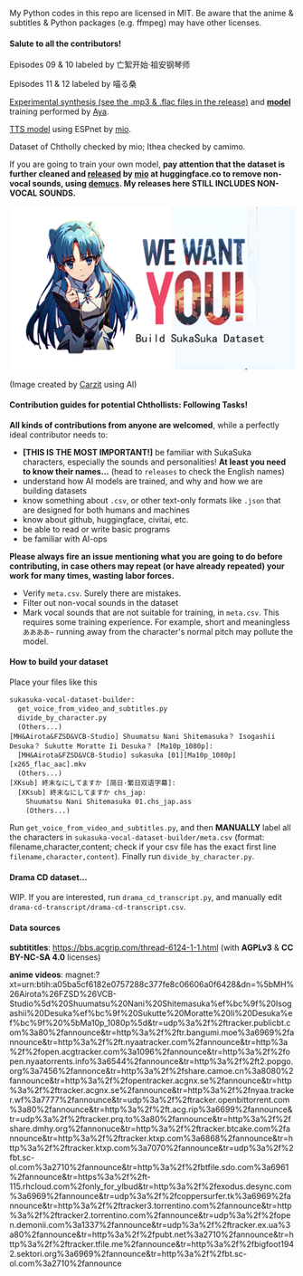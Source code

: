 My Python codes in this repo are licensed in MIT. Be aware that the anime & subtitles & Python packages (e.g. ffmpeg) may have other licenses. 

#### Salute to all the contributors!

Episodes 09 & 10 labeled by 亡絮开始·祖安钢琴师

Episodes 11 & 12 labeled by 喵る桑

[Experimental synthesis (see the .mp3 & .flac files in the release)](https://github.com/Hecate2/sukasuka-vocal-dataset-builder/releases/tag/0.0.anime) and **[model](https://note.ay1.us/#/chtholly-sovits)** training performed by [Aya](https://github.com/Brx86).

[TTS model](https://huggingface.co/mio/chtholly) using ESPnet by [mio](https://huggingface.co/mio).

Dataset of Chtholly checked by mio; Ithea checked by camimo.

If you are going to train your own model, **pay attention that the dataset is further cleaned and [released](https://huggingface.co/datasets/mio/sukasuka-anime-vocal-dataset) by [mio](https://huggingface.co/mio) at huggingface.co to remove non-vocal sounds, using [demucs](https://github.com/facebookresearch/demucs). My releases here STILL INCLUDES NON-VOCAL SOUNDS.** 

![contributions-banner](contributions-banner.png)

(Image created by [Carzit](https://github.com/Carzit/) using AI)

#### Contribution guides for potential Chthollists: Following Tasks!

**All kinds of contributions from anyone are welcomed**, while a perfectly ideal contributor needs to:

- **[THIS IS THE MOST IMPORTANT!]** be familiar with SukaSuka characters, especially the sounds and personalities! **At least you need to know their names...** (head to `releases` to check the English names)
- understand how AI models are trained, and why and how we are building datasets
- know something about `.csv`, or other text-only formats like `.json` that are designed for both humans and machines
- know about github, huggingface, civitai, etc.
- be able to read or write basic programs
- be familiar with AI-ops

**Please always fire an issue mentioning what you are going to do before contributing, in case others may repeat (or have already repeated) your work for many times, wasting labor forces.**

- Verify `meta.csv`. Surely there are mistakes.
- Filter out non-vocal sounds in the dataset
- Mark vocal sounds that are not suitable for training, in `meta.csv`. This requires some training experience. For example, short and meaningless `ああああ~` running away from the character's normal pitch may pollute the model. 

#### How to build your dataset

Place your files like this

```
sukasuka-vocal-dataset-builder:
  get_voice_from_video_and_subtitles.py
  divide_by_character.py
  (Others...)
[MH&Airota&FZSD&VCB-Studio] Shuumatsu Nani Shitemasuka？ Isogashii Desuka？ Sukutte Moratte Ii Desuka？ [Ma10p_1080p]:
  [MH&Airota&FZSD&VCB-Studio] sukasuka [01][Ma10p_1080p][x265_flac_aac].mkv
  (Others...)
[XKsub] 終末なにしてますか [简日·繁日双语字幕]:
  [XKsub] 終末なにしてますか chs_jap:
    Shuumatsu Nani Shitemasuka 01.chs_jap.ass
    (Others...)
```

Run `get_voice_from_video_and_subtitles.py`, and then **MANUALLY** label all the characters in `sukasuka-vocal-dataset-builder/meta.csv` (format: filename,character,content; check if your csv file has the exact first line `filename,character,content`). Finally run `divide_by_character.py`.

#### Drama CD dataset...

WIP. If you are interested, run `drama_cd_transcript.py`, and manually edit `drama-cd-transcript/drama-cd-transcript.csv`.

#### Data sources

**subtititles**: https://bbs.acgrip.com/thread-6124-1-1.html (with **AGPLv3** & **CC BY-NC-SA 4.0** licenses)

**anime videos**: magnet:?xt=urn:btih:a05ba5cf6182e0757288c377fe8c06606a0f6428&dn=%5bMH%26Airota%26FZSD%26VCB-Studio%5d%20Shuumatsu%20Nani%20Shitemasuka%ef%bc%9f%20Isogashii%20Desuka%ef%bc%9f%20Sukutte%20Moratte%20Ii%20Desuka%ef%bc%9f%20%5bMa10p_1080p%5d&tr=udp%3a%2f%2ftracker.publicbt.com%3a80%2fannounce&tr=http%3a%2f%2ftr.bangumi.moe%3a6969%2fannounce&tr=http%3a%2f%2ft.nyaatracker.com%2fannounce&tr=http%3a%2f%2fopen.acgtracker.com%3a1096%2fannounce&tr=http%3a%2f%2fopen.nyaatorrents.info%3a6544%2fannounce&tr=http%3a%2f%2ft2.popgo.org%3a7456%2fannonce&tr=http%3a%2f%2fshare.camoe.cn%3a8080%2fannounce&tr=http%3a%2f%2fopentracker.acgnx.se%2fannounce&tr=http%3a%2f%2ftracker.acgnx.se%2fannounce&tr=http%3a%2f%2fnyaa.tracker.wf%3a7777%2fannounce&tr=udp%3a%2f%2ftracker.openbittorrent.com%3a80%2fannounce&tr=http%3a%2f%2ft.acg.rip%3a6699%2fannounce&tr=udp%3a%2f%2ftracker.prq.to%3a80%2fannounce&tr=http%3a%2f%2fshare.dmhy.org%2fannonuce&tr=http%3a%2f%2ftracker.btcake.com%2fannounce&tr=http%3a%2f%2ftracker.ktxp.com%3a6868%2fannounce&tr=http%3a%2f%2ftracker.ktxp.com%3a7070%2fannounce&tr=udp%3a%2f%2fbt.sc-ol.com%3a2710%2fannounce&tr=http%3a%2f%2fbtfile.sdo.com%3a6961%2fannounce&tr=https%3a%2f%2ft-115.rhcloud.com%2fonly_for_ylbud&tr=http%3a%2f%2fexodus.desync.com%3a6969%2fannounce&tr=udp%3a%2f%2fcoppersurfer.tk%3a6969%2fannounce&tr=http%3a%2f%2ftracker3.torrentino.com%2fannounce&tr=http%3a%2f%2ftracker2.torrentino.com%2fannounce&tr=udp%3a%2f%2fopen.demonii.com%3a1337%2fannounce&tr=udp%3a%2f%2ftracker.ex.ua%3a80%2fannounce&tr=http%3a%2f%2fpubt.net%3a2710%2fannounce&tr=http%3a%2f%2ftracker.tfile.me%2fannounce&tr=http%3a%2f%2fbigfoot1942.sektori.org%3a6969%2fannounce&tr=http%3a%2f%2fbt.sc-ol.com%3a2710%2fannounce

